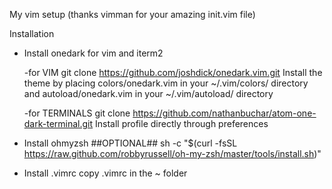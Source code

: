 My vim setup (thanks vimman for your amazing init.vim file)

Installation

* Install onedark for vim and iterm2

  -for VIM
    git clone https://github.com/joshdick/onedark.vim.git
    Install the theme by placing colors/onedark.vim in your ~/.vim/colors/ directory and 
    autoload/onedark.vim in your ~/.vim/autoload/ directory

  -for TERMINALS
    git clone https://github.com/nathanbuchar/atom-one-dark-terminal.git
   Install profile directly through preferences

* Install ohmyzsh ##OPTIONAL##
    sh -c "$(curl -fsSL https://raw.github.com/robbyrussell/oh-my-zsh/master/tools/install.sh)"

* Install .vimrc
    copy .vimrc in the ~ folder
